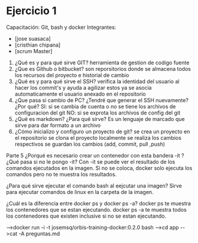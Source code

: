 # Ejercicio 1
Capacitación: Git, bash y docker
Integrantes:
- [jose suasaca]
- [cristhian chipana]
- [scrum Master]

1. ¿Qué es y para qué sirve GIT?
	herramienta de gestion de codigo fuente
2. ¿Que es Github o bitbucket?
	son reporsitorios donde se almacena todos los recursos del proyecto e historial de cambio
3. ¿Qué es y para qué sirve el SSH?
	verifica la identidad del usuario al hacer los commit's y ayuda a agilizar estos ya se asocia automaticamente el usuario anexado en el repositorio
4. ¿Que pasa si cambio de PC? ¿Tendré que generar el SSH nuevamente?¿Por qué?
	SI: si se cambia de cuenta o no se tiene los archivos de configuracion del git
	NO: si se exprota los archivos de config del git
5. ¿Qué es markdown? ¿Para qué sirve?
	Es un lenguaje de marcado que sirve para dar formato a un archivo
6. ¿Cómo inicializo y configuro un proyecto de git?
	se crea un proyecto en el repositorio
	se clona el proyecto localmente
	se realiza los cambios respectivos
	se guardan los cambios (add, commit, pull ,push)

Parte 5 ¿Porqué es necesario crear un contenedor con esta bandera -it ? ¿Qué pasa si no le pongo -it? 
Con -it se puede ver el resultado de los comandos ejecutados en la imagen. Si no se coloca, docker solo ejecuta los comandos pero no te muestra los resultados.

¿Para qué sirve ejecutar el comando bash al eejcutar una imagen? 
Sirve para ejecutar comandos de linux en la carpeta de la imagen.

¿Cuál es la diferencia entre docker ps y docker ps -a? 
docker ps te muestra los contenedores que se estan ejecutando. docker ps -a te muestra todos los contenedores que existen inclusive si no se estan ejecutando.

-->docker run -i -t josemsq/orbis-training-docker:0.2.0 bash
-->cd app
-->cat -A preguntas.md


